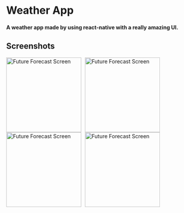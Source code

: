 # Weather App
#### A weather app made by using react-native with a **really amazing UI**.

## Screenshots

<img src="https://i.ibb.co/F5xxNcs/Img2.jpg" 
     alt="Future Forecast Screen" 
     width="200" 
     style="float:left ;margin-right:10px"/><img src="https://i.ibb.co/yBJ1JnG/Img3.jpg" 
     alt="Future Forecast Screen" 
     width="200" 
     style="float:left ;margin-right:10px"/><img src="https://i.ibb.co/D7nqRRK/Img4.jpg" 
     alt="Future Forecast Screen" 
     width="200" 
     style="float:left ;margin-right:10px"/><img src="https://i.ibb.co/mC8YWC6/Img1.jpg" 
     alt="Future Forecast Screen" 
     width="200" 
     style="float:left ;margin-right:10px"/>
